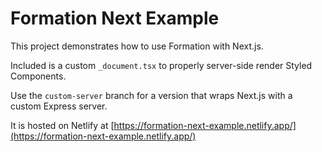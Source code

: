 # Formation Next Example

This project demonstrates how to use Formation with Next.js.

Included is a custom `_document.tsx` to properly server-side render
Styled Components.

Use the `custom-server` branch for a version that wraps Next.js with a custom Express server.

It is hosted on Netlify at [https://formation-next-example.netlify.app/](https://formation-next-example.netlify.app/)